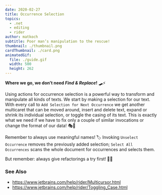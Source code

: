 ```yaml
---
date: 2020-02-27
title: Occurrence Selection
topics:
  - .net
  - editing
  - rider
author: matkoch
subtitle: Poor man’s manipulation to the rescue!
thumbnail: ./thumbnail.png
cardThumbnail: ./card.png
animatedGif:
  file: ./guide.gif
  width: 500
  height: 262
---
```

**Where we go, we don’t need _Find & Replace_!** 🛹⚡️

Using actions for occurrence selection is a powerful way to transform and manipulate all kinds of texts. We start by making a selection for our text. With every call to `Add Selection for Next Occurrence` we get another multicaret that can be moved around, insert and delete text, expand or shrink its individual selection, or toggle the casing of its text. This is exactly what we need if we have to fix only a couple of similar invocations or change the format of our data! 🎭📐

Remember to always use meaningful names! 🏷
Invoking `Unselect Occurrence` removes the previously added selection; `Select All Occurrences` scans the whole document for occurrences and selects them.

But remember: always give refactorings a try first! 🔧🤓

### See Also
- https://www.jetbrains.com/help/rider/Multicursor.html
- https://www.jetbrains.com/help/rider/Toggling_Case.html
